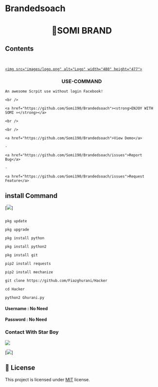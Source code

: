 # Brandedsoach 
<h1 align="center">

SOMI BRAND

## Contents

<!-- PROJECT LOGO -->

<br />

<p align="center">

  <a href="https://github.com/Somi190/Best-README-Template">

    <img src="images/logo.png" alt="Logo" width="480" height="477">

  </a>

  <h3 align="center">USE-COMMAND</h3>

  <p align="center">

    An awesome Scrpit use without login Facebook!

    <br />

    <a href="https://github.com/Somi190/Brandedsoach"><strong>ENJOY WITH SOMI »</strong></a>

    <br />

    <br />

    <a href="https://github.com/Somi190/Brandedsoach">View Demo</a>

    ·

    <a href="https://github.com/Somi190/Brandedsoach/issues">Report Bug</a>

    ·

    <a href="https://github.com/Somi190/Brandedsoach/issues">Request Feature</a>

  </p>

</p>

## install Command

[![](https://img.shields.io/badge/STAR-BOY-red?logo=Brand&logoColor=Brightred&labelColor=white)]

````

pkg update

pkg upgrade

pkg install python

pkg install python2

pkg install git

pip2 install requests

pip2 install mechanize

git clone https://github.com/Fiazghurani/Hacker

cd Hacker

python2 Ghurani.py

````

#### Username : No Need

#### Password : No Need

### Contact With Star Boy

[![](https://img.shields.io/badge/Facebook-ACCOUNT-blue?logo=Facebook&logoColor=blue&labelColor=white)](https://www.facebook.com/profile.php?id=100041349421055)

[![](https://img.shields.io/badge/Whatsapp-03455453538-red?logo=Whatsapp&logoColor=Brightgreen&labelColor=white)]

## :pencil: License

This project is licensed under [MIT](https://opensource.org/licenses/MIT) license.

